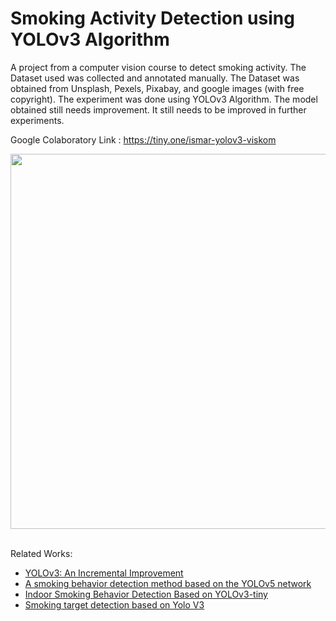 # Smoking Activity Detection using YOLOv3 Algorithm

A project from a computer vision course to detect smoking activity. The Dataset used was collected and annotated manually. The Dataset was obtained from Unsplash, Pexels, Pixabay, and google images (with free copyright). The experiment was done using YOLOv3 Algorithm. The model obtained still needs improvement. It still needs to be improved in further experiments. 

Google Colaboratory Link : https://tiny.one/ismar-yolov3-viskom
<br>

<div align="center">
  <img src = "https://github.com/ismarapw/smoking-activity-detection-yolov3/blob/main/Evaluation/Test/SGD/val_batch0_pred.jpg" width = 600 />
</div>
<br>

Related Works:
<ul>
  <li><a href = "https://arxiv.org/abs/1804.02767">YOLOv3: An Incremental Improvement </a></li>
  <li><a href = "https://iopscience.iop.org/article/10.1088/1742-6596/2232/1/012001">A smoking behavior detection method based on the YOLOv5 network </a></li>
  <li><a href = "https://ieeexplore.ieee.org/document/8996951">Indoor Smoking Behavior Detection Based on YOLOv3-tiny </a></li>
  <li><a href = "https://ieeexplore.ieee.org/document/9421547">Smoking target detection based on Yolo V3 </a></li>
</ul>


